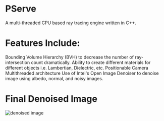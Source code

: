 # PServe
A multi-threaded CPU based ray tracing engine written in C++.

# Features Include:
Bounding Volume Hierarchy (BVH) to decrease the number of ray-intersection count dramatically.
Ability to create different materials for different objects i.e. Lambertian, Dielectric, etc.
Positionable Camera
Multithreaded architecture
Use of Intel's Open Image Denoiser to denoise image using albedo, normal, and noisy images.

# Final Denoised Image
![denoised image](https://github.com/pes728/PServe/blob/master/img/out.bmp)

